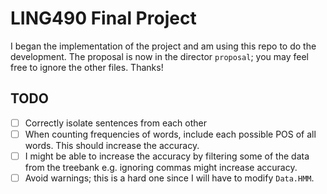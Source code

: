 # LING490 Final Project

I began the implementation of the project and am using this repo to do the
development. The proposal is now in the director `proposal`; you may feel free
to ignore the other files. Thanks!

## TODO
- [ ] Correctly isolate sentences from each other
- [ ] When counting frequencies of words, include each possible POS
      of all words. This should increase the accuracy.
- [ ] I might be able to increase the accuracy by filtering some of the
      data from the treebank e.g. ignoring commas might increase accuracy.
- [ ] Avoid warnings; this is a hard one since I will have to modify `Data.HMM`.
